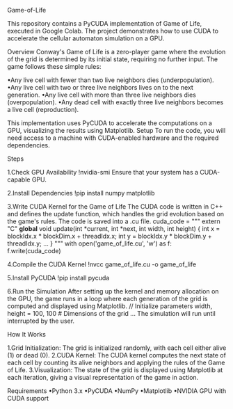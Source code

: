 Game-of-Life

This repository contains a PyCUDA implementation of Game of Life, executed in Google Colab. The project demonstrates how to use CUDA to accelerate the cellular automaton simulation on a GPU.

Overview
Conway's Game of Life is a zero-player game where the evolution of the grid is determined by its initial state, requiring no further input. The game follows these simple rules:

•Any live cell with fewer than two live neighbors dies (underpopulation).
•Any live cell with two or three live neighbors lives on to the next generation.
•Any live cell with more than three live neighbors dies (overpopulation).
•Any dead cell with exactly three live neighbors becomes a live cell (reproduction).

This implementation uses PyCUDA to accelerate the computations on a GPU, visualizing the results using Matplotlib.
Setup
To run the code, you will need access to a machine with CUDA-enabled hardware and the required dependencies.

Steps

1.Check GPU Availability
!nvidia-smi
Ensure that your system has a CUDA-capable GPU.

2.Install Dependencies
!pip install numpy matplotlib

3.Write CUDA Kernel for the Game of Life The CUDA code is written in C++ and defines the update function, which handles the grid evolution based on the game's rules. The code is saved into a .cu file.
cuda_code = """
extern "C"
__global__ void update(int *current, int *next, int width, int height) {
    int x = blockIdx.x * blockDim.x + threadIdx.x;
    int y = blockIdx.y * blockDim.y + threadIdx.y;
    ...
}
"""
with open('game_of_life.cu', 'w') as f:
    f.write(cuda_code)

4.Compile the CUDA Kernel
!nvcc game_of_life.cu -o game_of_life

5.Install PyCUDA
!pip install pycuda

6.Run the Simulation After setting up the kernel and memory allocation on the GPU, the game runs in a loop where each generation of the grid is computed and displayed using Matplotlib.
// Initialize parameters
width, height = 100, 100  # Dimensions of the grid
...
The simulation will run until interrupted by the user.

How It Works

1.Grid Initialization: The grid is initialized randomly, with each cell either alive (1) or dead (0).
2.CUDA Kernel: The CUDA kernel computes the next state of each cell by counting its alive neighbors and applying the rules of the Game of Life.
3.Visualization: The state of the grid is displayed using Matplotlib at each iteration, giving a visual representation of the game in action.

Requirements
•Python 3.x
•PyCUDA
•NumPy
•Matplotlib
•NVIDIA GPU with CUDA support

